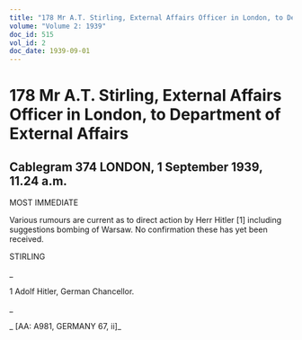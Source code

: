 ```yaml
---
title: "178 Mr A.T. Stirling, External Affairs Officer in London, to Department of External Affairs"
volume: "Volume 2: 1939"
doc_id: 515
vol_id: 2
doc_date: 1939-09-01
---
```


# 178 Mr A.T. Stirling, External Affairs Officer in London, to Department of External Affairs

## Cablegram 374 LONDON, 1 September 1939, 11.24 a.m.

MOST IMMEDIATE

Various rumours are current as to direct action by Herr Hitler [1] including suggestions bombing of Warsaw. No confirmation these has yet been received.

STIRLING

_

1 Adolf Hitler, German Chancellor.

_

_ [AA: A981, GERMANY 67, ii]_
